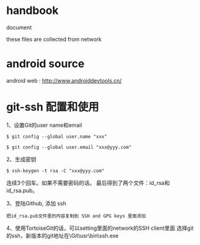 # handbook
document

these files are collected from network


# android source
android web : http://www.androiddevtools.cn/

# git-ssh 配置和使用
1、设置Git的user name和email

    $ git config --global user.name "xxx"
	
    $ git config --global user.email "xxx@yyy.com"

2、生成密钥

    $ ssh-keygen -t rsa -C "xxx@yyy.com"
连续3个回车。如果不需要密码的话。
最后得到了两个文件：id_rsa和id_rsa.pub。

3、登陆Github, 添加 ssh 

    把id_rsa.pub文件里的内容复制到 SSH and GPG keys 里面添加

4、使用TortoiseGit的话，可以setting里面的network的SSH client里面
选择git的ssh，新版本的git地址在\Git\usr\bin\ssh.exe

